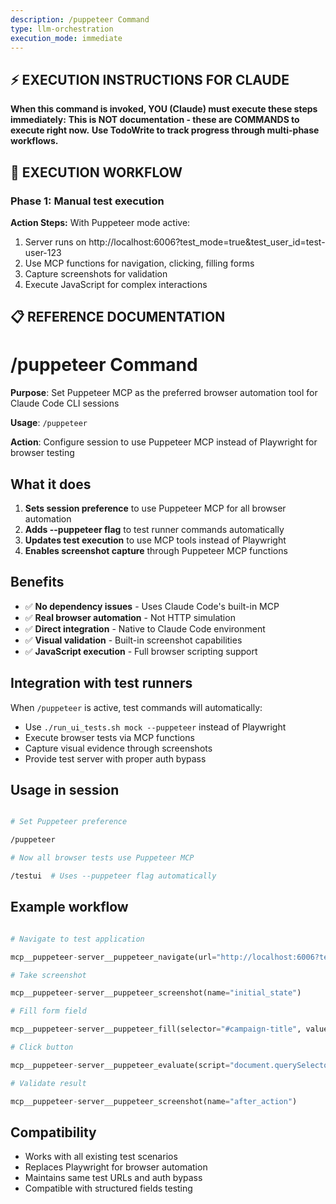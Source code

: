 ```yaml
---
description: /puppeteer Command
type: llm-orchestration
execution_mode: immediate
---
```

## ⚡ EXECUTION INSTRUCTIONS FOR CLAUDE
**When this command is invoked, YOU (Claude) must execute these steps immediately:**
**This is NOT documentation - these are COMMANDS to execute right now.**
**Use TodoWrite to track progress through multi-phase workflows.**

## 🚨 EXECUTION WORKFLOW

### Phase 1: Manual test execution

**Action Steps:**
With Puppeteer mode active:
1. Server runs on http://localhost:6006?test_mode=true&test_user_id=test-user-123
2. Use MCP functions for navigation, clicking, filling forms
3. Capture screenshots for validation
4. Execute JavaScript for complex interactions

## 📋 REFERENCE DOCUMENTATION

# /puppeteer Command

**Purpose**: Set Puppeteer MCP as the preferred browser automation tool for Claude Code CLI sessions

**Usage**: `/puppeteer`

**Action**: Configure session to use Puppeteer MCP instead of Playwright for browser testing

## What it does

1. **Sets session preference** to use Puppeteer MCP for all browser automation
2. **Adds --puppeteer flag** to test runner commands automatically
3. **Updates test execution** to use MCP tools instead of Playwright
4. **Enables screenshot capture** through Puppeteer MCP functions

## Benefits

- ✅ **No dependency issues** - Uses Claude Code's built-in MCP
- ✅ **Real browser automation** - Not HTTP simulation
- ✅ **Direct integration** - Native to Claude Code environment
- ✅ **Visual validation** - Built-in screenshot capabilities
- ✅ **JavaScript execution** - Full browser scripting support

## Integration with test runners

When `/puppeteer` is active, test commands will automatically:
- Use `./run_ui_tests.sh mock --puppeteer` instead of Playwright
- Execute browser tests via MCP functions
- Capture visual evidence through screenshots
- Provide test server with proper auth bypass

## Usage in session

```bash

# Set Puppeteer preference

/puppeteer

# Now all browser tests use Puppeteer MCP

/testui  # Uses --puppeteer flag automatically
```

## Example workflow

```python

# Navigate to test application

mcp__puppeteer-server__puppeteer_navigate(url="http://localhost:6006?test_mode=true")

# Take screenshot

mcp__puppeteer-server__puppeteer_screenshot(name="initial_state")

# Fill form field

mcp__puppeteer-server__puppeteer_fill(selector="#campaign-title", value="Test Campaign")

# Click button

mcp__puppeteer-server__puppeteer_evaluate(script="document.querySelector('#next-btn').click()")

# Validate result

mcp__puppeteer-server__puppeteer_screenshot(name="after_action")
```

## Compatibility

- Works with all existing test scenarios
- Replaces Playwright for browser automation
- Maintains same test URLs and auth bypass
- Compatible with structured fields testing
